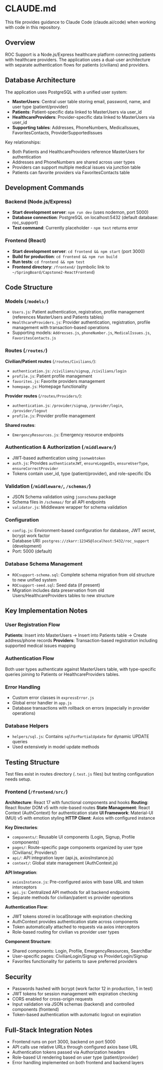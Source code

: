 # CLAUDE.md

This file provides guidance to Claude Code (claude.ai/code) when working with code in this repository.

## Overview
ROC Support is a Node.js/Express healthcare platform connecting patients with healthcare providers. The application uses a dual-user architecture with separate authentication flows for patients (civilians) and providers.

## Database Architecture
The application uses PostgreSQL with a unified user system:
- **MasterUsers**: Central user table storing email, password, name, and user type (patient/provider)
- **Patients**: Patient-specific data linked to MasterUsers via user_id
- **HealthcareProviders**: Provider-specific data linked to MasterUsers via user_id  
- **Supporting tables**: Addresses, PhoneNumbers, MedicalIssues, FavoritesContacts, ProviderSupportedIssues

Key relationships:
- Both Patients and HealthcareProviders reference MasterUsers for authentication
- Addresses and PhoneNumbers are shared across user types
- Providers can support multiple medical issues via junction table
- Patients can favorite providers via FavoritesContacts table

## Development Commands

### Backend (Node.js/Express)
- **Start development server**: `npm run dev` (uses nodemon, port 5000)
- **Database connection**: PostgreSQL on localhost:5432 (default database: roc_support)
- **Test command**: Currently placeholder - `npm test` returns error

### Frontend (React)
- **Start development server**: `cd frontend && npm start` (port 3000)
- **Build for production**: `cd frontend && npm run build`
- **Run tests**: `cd frontend && npm test`
- **Frontend directory**: `/frontend/` (symbolic link to `~/SpringBoard/Capstone2-ReactFrontend`)

## Code Structure

### Models (`/models/`)
- `Users.js`: Patient authentication, registration, profile management (references MasterUsers and Patients tables)
- `HealthcareProviders.js`: Provider authentication, registration, profile management with transaction-based operations
- Supporting models: `Addresses.js`, `phoneNumber.js`, `MedicalIssues.js`, `FavoritesContacts.js`

### Routes (`/routes/`)
**Civilian/Patient routes** (`/routes/Civilians/`):
- `authentication.js`: `/civilians/signup`, `/civilians/login`
- `profile.js`: Patient profile management
- `favorites.js`: Favorite providers management
- `homepage.js`: Homepage functionality

**Provider routes** (`/routes/Providers/`):
- `authentication.js`: `/provider/signup`, `/provider/login`, `/provider/logout`
- `profile.js`: Provider profile management

**Shared routes**:
- `EmergencyResources.js`: Emergency resource endpoints

### Authentication & Authorization (`/middleware/`)
- JWT-based authentication using `jsonwebtoken`
- `auth.js`: Provides `authenticateJWT`, `ensureLoggedIn`, `ensureUserType`, `ensureCorrectProvider`
- Tokens contain user_id, type (patient/provider), and role-specific IDs

### Validation (`/middleware/`, `/schemas/`)
- JSON Schema validation using `jsonschema` package
- Schema files in `/schemas/` for all API endpoints
- `validator.js`: Middleware wrapper for schema validation

### Configuration
- `config.js`: Environment-based configuration for database, JWT secret, bcrypt work factor
- Database URI: `postgres://zkarr:12345@localhost:5432/roc_support` (development)
- Port: 5000 (default)

### Database Schema Management
- `ROCsupport-schema.sql`: Complete schema migration from old structure to new unified system
- `ROCsupport-seed.sql`: Seed data (if present)
- Migration includes data preservation from old Users/HealthcareProviders tables to new structure

## Key Implementation Notes

### User Registration Flow
**Patients**: Insert into MasterUsers → Insert into Patients table → Create address/phone records
**Providers**: Transaction-based registration including supported medical issues mapping

### Authentication Flow
Both user types authenticate against MasterUsers table, with type-specific queries joining to Patients or HealthcareProviders tables.

### Error Handling
- Custom error classes in `expressError.js`
- Global error handler in `app.js`
- Database transactions with rollback on errors (especially in provider operations)

### Database Helpers
- `helpers/sql.js`: Contains `sqlForPartialUpdate` for dynamic UPDATE queries
- Used extensively in model update methods

## Testing Structure
Test files exist in routes directory (`.test.js` files) but testing configuration needs setup.

### Frontend (`/frontend/src/`)

**Architecture**: React 17 with functional components and hooks
**Routing**: React Router DOM v5 with role-based routes
**State Management**: React Context (AuthContext) for authentication state
**UI Framework**: Material-UI (MUI) v5 with emotion styling
**HTTP Client**: Axios with configured instance

**Key Directories**:
- `components/`: Reusable UI components (Login, Signup, Profile components)
- `pages/`: Route-specific page components organized by user type (Civilians/, Providers/)
- `api/`: API integration layer (api.js, axiosInstance.js)  
- `context/`: Global state management (AuthContext.js)

**API Integration**:
- `axiosInstance.js`: Pre-configured axios with base URL and token interceptors
- `api.js`: Centralized API methods for all backend endpoints
- Separate methods for civilian/patient vs provider operations

**Authentication Flow**:
- JWT tokens stored in localStorage with expiration checking
- AuthContext provides authentication state across components
- Token automatically attached to requests via axios interceptors
- Role-based routing for civilian vs provider user types

**Component Structure**:
- Shared components: Login, Profile, EmergencyResources, SearchBar
- User-specific pages: CivilianLogin/Signup vs ProviderLogin/Signup
- Favorites functionality for patients to save preferred providers

## Security
- Passwords hashed with bcrypt (work factor 12 in production, 1 in test)
- JWT tokens for session management with expiration checking
- CORS enabled for cross-origin requests
- Input validation via JSON schemas (backend) and controlled components (frontend)
- Token-based authentication with automatic logout on expiration

## Full-Stack Integration Notes
- Frontend runs on port 3000, backend on port 5000
- API calls use relative URLs through configured axios base URL
- Authentication tokens passed via Authorization headers
- Role-based UI rendering based on user type (patient/provider)
- Error handling implemented on both frontend and backend layers